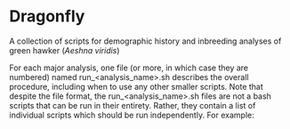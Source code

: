 # Dragonfly
A collection of scripts for demographic history and inbreeding analyses of green hawker (*Aeshna viridis*)

For each major analysis, one file (or more, in which case they are numbered) named run_<analysis_name>.sh describes the overall procedure, including when to use any other smaller scripts.
Note that despite the file format, the run_<analysis_name>.sh files are not a bash scripts that can be run in their entirety. Rather, they contain a list of individual scripts which should be run independently.
For example:

